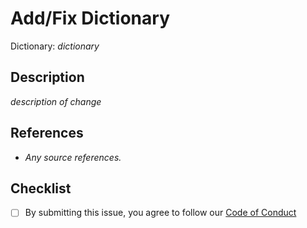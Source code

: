 <!---
name: Add to Dictionary
about: PR for adding (to) a dictionary
title: 'fix: '
labels: dictionary
--->

# Add/Fix Dictionary

Dictionary: _dictionary_

## Description

_description of change_

## References

- _Any source references._

## Checklist

- [ ] By submitting this issue, you agree to follow our
      [Code of Conduct](https://github.com/streetsidesoftware/cspell-dicts/blob/main/CODE_OF_CONDUCT.md)

